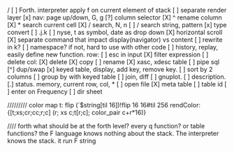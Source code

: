 /
[ ] Forth. interpreter apply f on current element of stack
[ ] separate render layer 
[x] nav: page up/down,  G, g
[?] column selector
[X] ^ rename column
[X] * search current cell
[X] / search, N, n 
[ ] / search string, pattern 
[x] type convert
[ ] .j.k
[ ] nyse, t as symbol, date as drop down
[X] horizontal scroll
[X] separate command that impact display(navigator) vs content
[ ] rewrite in k?
[ ] namespace? if not, hard to use with other code
[ ] history, replay, easily define new function.
row:
    [ ] esc in input
    [X] filter expression 
    [ ] delete
col:
    [X] delete
    [X] copy
    [ ] rename
    [X] xasc, xdesc
table
    [ ] pipe sql
    [^] dup/swap 
    [x] keyed table, display, add key, remove key.
    [ ] sort by 2 columns
    [ ] group by with keyed table
    [ ] join, diff 
    [ ] gnuplot.
    [ ] description. 
    [.] status. memory, current row, col, * 
    [ ] open file
    [X] meta table
    [ ] table id 
    [ ] enter on Frequency 
[ ] dir sheet


///////// color map
t: flip (`$string[til 16])!flip 16 16#til 256
rendColor:{[t;xs;cr;cc;r;c] (r; xs c;t[r;c]; color_pair c+r*16)}

//// forth
what should be at the forth level? every q function? or table functions?
the F language knows nothing about the stack. 
The interpreter knows the stack. it run F string 

